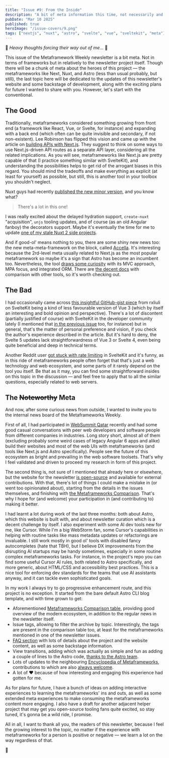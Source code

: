 ```yaml
---
title: "Issue #9: From the Inside"
description: "A bit of meta information this time, not necessarily and exclusively about metaframeworks directly."
pubDate: "Mar 10 2025"
published: true
heroImage: "/issue-covers/9.png"
tags: ["nextjs", "nuxt", "astro", "svelte", "vue", "sveltekit", "meta"]
---
```


🎵 _Heavy thoughts forcing their way out of me..._ 🎵

This issue of the Metaframework Weekly newsletter is a bit meta. Not in terms of frameworks but in relatively to the newsletter project itself. Though there will be a chunk of meta about the heroes of this project — the metaframeworks like Next, Nuxt, and Astro (less than usual probably, but still), the last topic here will be dedicated to the updates of this newsletter's website and some backstage of development, along with the exciting plans for future I wanted to share with you. However, let's start with the conventional.

## The Good

Traditionally, metaframeworks considered something growing from front end (a framework like React, Vue, or Svelte, for instance) and expanding with a back end (which often can be quite invisible and secondary, if not non-existent). Lee Robinson has flipped this vision and came up with the article on [building APIs with Next.js](https://nextjs.org/blog/building-apis-with-nextjs). They suggest to think on some ways to use Next.js-driven API routes as a separate API layer, considering all the related implications. As you will see, metaframeworks like Next.js are pretty capable of that (I practice something similar with SvelteKit), and understanding the possibilities helps to get rid of the arrogant biases in this regard. You should mind the tradeoffs and make everything as explicit (at least for yourself) as possible, but still, this is another tool in your toolbox you shouldn't neglect.

Nuxt guys had recently [published the new minor version](https://github.com/nuxt/nuxt/releases/tag/v3.16.0), and you know what?

> There's a lot in this one!

I was really excited about the delayed hydration support, `create-nuxt` "acquisition", `unjs` tooling updates, and of course (as an old Angular fanboy) the decorators support. Maybe it's eventually the time for me to update [one of my stale Nuxt 2 side projects](https://harshcodereviewrehab.fyodor.io).

And if good-ol' means nothing to you, there are some shiny new news too: the new meta-meta-framework on the block, called [Accella](https://accella.dev). It's interesting because the 2rd-level meta usually related to Next.js as the most popular metaframework so maybe it's a sign that Astro has become an incumbent too. Nevertheless, the tool [draws some curiosity](https://www.reddit.com/r/astrojs/comments/1j48lmd/introducing_accella_a_fullstack_framework_built/) with its MVC approach, MPA focus, and integrated ORM. There are [the decent docs](https://accella.dev/introduction/why-accella) with comparison with other tools, so it's worth checking out.

## The Bad

I had occasionally came across [this insightful GitHub-gist piece](https://gist.github.com/rxliuli/c886198390a9fd1138853d0e260025f3) from rxliuli on SvelteKit being a kind of less favourable version of Vue 3 (which by itself an interesting and bold opinion and perspective). There's a lot of discontent (partially justified of course) with SvelteKit in the developer community lately (I mentioned that [in the previous issue](/archive/8) too, for instance) but in general, that's the matter of personal preference and vision, if you check the author's experience described in the article. But it's hard to deny, the Svelte 5 updates lack straightforwardness of Vue 3 or Svelte 4, even being quite beneficial and deep in technical terms.

Another Reddit user [got stuck with rate limiting](https://www.reddit.com/r/sveltejs/comments/1j7327x/rate_limiting_in_a_sveltekit_app/) in SvelteKit and it's funny, as in this ride of metaframeworks people often forget that that's just a web technology and web ecosystem, and some parts of it rarely depend on the tool you itself. Be that as it may, you can find some straightforward insides on this topic in the discussion — and feel free to apply that to all the similar questions, especially related to web servers.

## The ~~Noteworthy~~ Meta

And now, after some curious news from outside, I wanted to invite you to the internal news board of the Metaframeworks Weekly.

First of all, I had participated in [WebSummit Qatar](https://qatar.websummit.com) recently and had some good casual conversations with peer web developers and software people from different companies in industries. Long story short, almost all of them (excluding probably some weird cases of legacy Angular 6 apps and alike) build their websites and most of the web UIs with metaframeworks (and tools like Next.js and Astro specifically). People see the future of this ecosystem as bright and prevailing in the web software toolsets. That's why I feel validated and driven to proceed my research in form of this project.

The second thing is, not sure of I mentioned that already here or elsewhere, but the website for the newsletter [is open-source](https://github.com/fyodorio/metaframeworks-newsletter-website) and available for external contributions. With that, there's lot of things I could make a mistake in (or went too opinionated about), starting from the details in the issues themselves, and finishing with [the Metaframeworks Comparison](/comparison). That's why I hope for (and welcome) your participation in (and contributing to) making it better.

I had learnt a lot during work of the last three months: both about Astro, which this website is built with, and about newsletter curation which is a decent challenge by itself. I also experiment with some AI dev tools new for me, like Cursor. While I'm a big WebStorm fan, some Cursor's capabilities in helping with routine tasks like mass metadata updates or refactorings are invaluable. I still work mostly in good ol' tools with disabled fancy autocompletes (hate that TBH), but I believe DX improvements from the disrupting AI startups may be handy sometimes, especially in some routine complex metaframeworks tasks. For instance, in the project's repo you can find some useful Cursor AI rules, both related to Astro specifically, and more generic, about HTML/CSS and accessibility best practices. This is a nice tool for enforcing dev standards for the teams that use AI assistants anyway, and it can tackle even sophisticated goals.

In my work I always try to go progressive enhancement route, and this project is no exception. It started from the bare default Astro CLI blog template, and with time grown to get:

- Aforementioned [Metaframeworks Comparison table](/comparison), providing good overview of the modern ecosystem, in addition to the regular news in the newsletter itself.
- Issue tags, allowing to filter the archive by topic. Interestingly, the tags are present in the comparison table too, at least for the metaframeworks mentioned in one of the newsletter issues.
- [FAQ section](/faq) with lots of details about the project and the website content, as well as some backstage information.
- View transitions, adding which was actually as simple and fun as adding a couple of lines to the Astro code, [thanks to the Astro team](https://docs.astro.build/en/guides/view-transitions/).
- Lots of updates to the neighbouring [Encyclopedia of Metaframeworks](https://github.com/fyodorio/awesome-metaframeworks), contributions to which are also [always welcome](https://github.com/fyodorio/awesome-metaframeworks).
- A lot of ❤️ because of how interesting and engaging this experience had gotten for me.

As for plans for future, I have a bunch of ideas on adding interactive experiences to learning the metaframeworks' ins and outs, as well as some extended meta experiences to make consuming the metaframeworks content more engaging. I also have a draft for another adjacent helper project that may get you open-source tooling fans quite excited, so stay tuned, it's gonna be a wild ride, I promise.

All in all, I want to thank all you, the readers of this newsletter, because I feel the growing interest to the topic, no matter if the experience with metaframeworks for a person is positive or negative — we learn a lot on the way regardless of that.

👋
